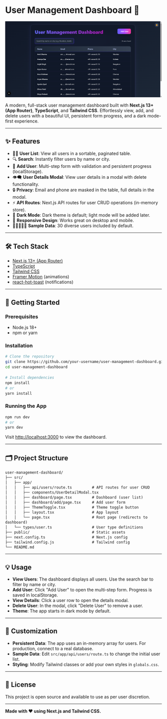 # User Management Dashboard 🚀

![User Management Dashboard Screenshot](./screenshot.png)

A modern, full-stack user management dashboard built with **Next.js 13+ (App Router)**, **TypeScript**, and **Tailwind CSS**. Effortlessly view, add, and delete users with a beautiful UI, persistent form progress, and a dark mode-first experience.

---

## ✨ Features

- 🧑‍💼 **User List**: View all users in a sortable, paginated table.
- 🔍 **Search**: Instantly filter users by name or city.
- 📝 **Add User**: Multi-step form with validation and persistent progress (localStorage).
- 👁️‍🗨️ **User Details Modal**: View user details in a modal with delete functionality.
- 🔒 **Privacy**: Email and phone are masked in the table, full details in the modal.
- ⚡ **API Routes**: Next.js API routes for user CRUD operations (in-memory store).
- 🌙 **Dark Mode**: Dark theme is default; light mode will be added later.
- 📱 **Responsive Design**: Works great on desktop and mobile.
- 🧑🏽‍🤝‍🧑🏾 **Sample Data**: 30 diverse users included by default.

---

## 🛠️ Tech Stack

- [Next.js 13+ (App Router)](https://nextjs.org/)
- [TypeScript](https://www.typescriptlang.org/)
- [Tailwind CSS](https://tailwindcss.com/)
- [Framer Motion](https://www.framer.com/motion/) (animations)
- [react-hot-toast](https://react-hot-toast.com/) (notifications)

---

## 🚦 Getting Started

### Prerequisites
- Node.js 18+
- npm or yarn

### Installation

```bash
# Clone the repository
git clone https://github.com/your-username/user-management-dashboard.git
cd user-management-dashboard

# Install dependencies
npm install
# or
yarn install
```

### Running the App

```bash
npm run dev
# or
yarn dev
```

Visit [http://localhost:3000](http://localhost:3000) to view the dashboard.

---

## 🗂️ Project Structure

```
user-management-dashboard/
├── src/
│   ├── app/
│   │   ├── api/users/route.ts         # API routes for user CRUD
│   │   ├── components/UserDetailModal.tsx
│   │   ├── dashboard/page.tsx         # Dashboard (user list)
│   │   ├── dashboard/add/page.tsx     # Add user form
│   │   ├── ThemeToggle.tsx            # Theme toggle button
│   │   ├── layout.tsx                 # App layout
│   │   └── page.tsx                   # Root page (redirects to dashboard)
│   └── types/user.ts                  # User type definitions
├── public/                            # Static assets
├── next.config.ts                     # Next.js config
├── tailwind.config.js                 # Tailwind config
└── README.md
```

---

## 💡 Usage

- **View Users**: The dashboard displays all users. Use the search bar to filter by name or city.
- **Add User**: Click "Add User" to open the multi-step form. Progress is saved in localStorage.
- **View Details**: Click a user row to open the details modal.
- **Delete User**: In the modal, click "Delete User" to remove a user.
- **Theme**: The app starts in dark mode by default.

---

## 🧩 Customization

- **Persistent Data**: The app uses an in-memory array for users. For production, connect to a real database.
- **Sample Data**: Edit `src/app/api/users/route.ts` to change the initial user list.
- **Styling**: Modify Tailwind classes or add your own styles in `globals.css`.

---

## 📄 License

This project is open source and available to use as per user discretion.

---

**Made with ❤️ using Next.js and Tailwind CSS.**
